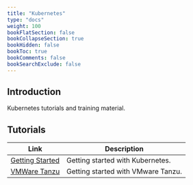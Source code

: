 ```yaml
---
title: "Kubernetes"
type: "docs"
weight: 100
bookFlatSection: false
bookCollapseSection: true
bookHidden: false
bookToc: true
bookComments: false
bookSearchExclude: false
---
```


## Introduction

Kubernetes tutorials and training material.

## Tutorials

| Link                                    | Description                        |
| --------------------------------------- | ---------------------------------- |
| [Getting Started](./getting-started.md) | Getting started with Kubernetes.   |
| [VMWare Tanzu](../vmware/tanzu)         | Getting started with VMware Tanzu. |
